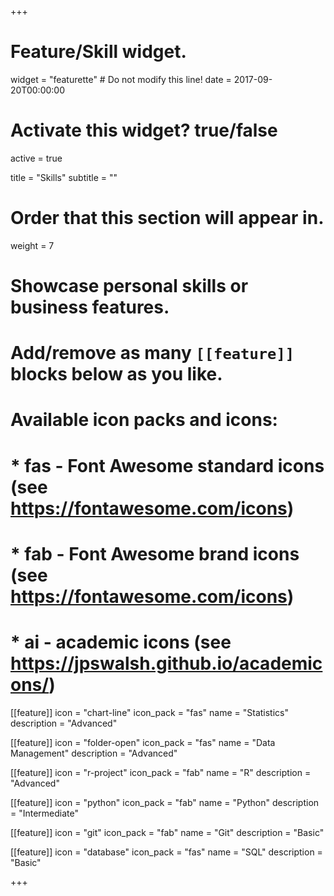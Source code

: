 +++
# Feature/Skill widget.
widget = "featurette"  # Do not modify this line!
date = 2017-09-20T00:00:00

# Activate this widget? true/false
active = true

title = "Skills"
subtitle = ""

# Order that this section will appear in.
weight = 7

# Showcase personal skills or business features.
# 
# Add/remove as many `[[feature]]` blocks below as you like.
# 
# Available icon packs and icons:
# * fas - Font Awesome standard icons (see https://fontawesome.com/icons)
# * fab - Font Awesome brand icons (see https://fontawesome.com/icons)
# * ai - academic icons (see https://jpswalsh.github.io/academicons/)
  
[[feature]]
  icon = "chart-line"
  icon_pack = "fas"
  name = "Statistics"
  description = "Advanced"
  
[[feature]]
  icon = "folder-open"
  icon_pack = "fas"
  name = "Data Management"
  description = "Advanced"
  
[[feature]]
  icon = "r-project"
  icon_pack = "fab"
  name = "R"
  description = "Advanced"
  
[[feature]]
  icon = "python"
  icon_pack = "fab"
  name = "Python"
  description = "Intermediate"
  
[[feature]]
  icon = "git"
  icon_pack = "fab"
  name = "Git"
  description = "Basic"
  
[[feature]]
  icon = "database"
  icon_pack = "fas"
  name = "SQL"
  description = "Basic"

+++
